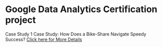 # Google Data Analytics Certification project

Case Study 1 Case Study: How Does a Bike-Share Navigate Speedy Success?
<a href="https://sites.google.com/view/dataanalytics-case-study-1-mpr/home"> Click here for More Details
